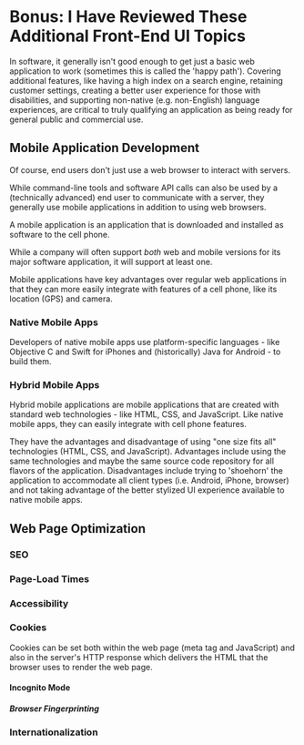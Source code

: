 
# Bonus: I Have Reviewed These Additional Front-End UI Topics

In software, it generally isn't good enough to get just
a basic web application to work (sometimes this is called
the 'happy path'). Covering additional features, like
having a high index on a search engine, retaining customer settings,
creating a better user experience for those with disabilities,
and supporting non-native (e.g. non-English) language experiences,
are critical to truly qualifying an application as being ready
for general public and commercial use.

## Mobile Application Development

Of course, end users don't just use a web browser to interact
with servers.

While command-line tools and software API calls can also be used
by a (technically advanced) end user to communicate with a server,
they generally use mobile applications in addition to using
web browsers.

A mobile application is an application that is downloaded
and installed as software to the cell phone.

While a company will often support _both_ web and mobile versions
for its major software application, it will support at least one.

Mobile applications have key advantages over regular web applications
in that they can more easily integrate with features of a cell
phone, like its location (GPS) and camera.

### Native Mobile Apps

Developers of native mobile apps use platform-specific languages -
like Objective C and Swift for iPhones and (historically) Java
for Android - to build them.

### Hybrid Mobile Apps

Hybrid mobile applications are mobile applications that are
created with standard web technologies - like HTML, CSS, and
JavaScript. Like native mobile apps, they can easily integrate
with cell phone features.

They have the advantages and disadvantage of using "one size
fits all" technologies (HTML, CSS, and JavaScript). Advantages
include using the same technologies and maybe the same source code
repository for all flavors of the application. Disadvantages include
trying to 'shoehorn' the application to accommodate all client types
(i.e. Android, iPhone, browser) and not taking advantage of the
better stylized UI experience available to native mobile apps.

## Web Page Optimization

### SEO

### Page-Load Times


### Accessibility

### Cookies

Cookies can be set both within the web page (meta tag and JavaScript)
and also in the server's HTTP response which delivers the HTML
that the browser uses to render the web page.

#### Incognito Mode

##### Browser Fingerprinting

### Internationalization


